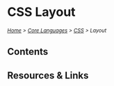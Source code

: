 # CSS Layout

<em>
<sub><a href='../../../README.md'>Home</a> > <a href='../../core-languages.md'>Core Languages</a> > <a href='../css.md'>CSS</a> > Layout</a></sub>
</em>

## Contents

## Resources & Links
